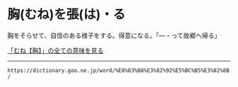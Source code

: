 # 胸(むね)を張(は)・る

胸をそらせて、自信のある様子をする。得意になる。「―・って故郷へ帰る」

[「むね【胸】」の全ての意味を見る](https://dictionary.goo.ne.jp/word/%E8%83%B8_%28%E3%82%80%E3%81%AD%29/#jn-215770)

---
`https://dictionary.goo.ne.jp/word/%E8%83%B8%E3%82%92%E5%BC%B5%E3%82%8B/`